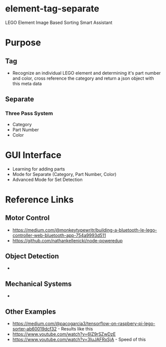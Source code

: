 # element-tag-separate
LEGO Element Image Based Sorting Smart Assistant

# Purpose

## Tag

* Recognize an individual LEGO element and determining it's part number and color, cross reference the category and return a json object with this meta data

## Separate

### Three Pass System

* Category
* Part Number
* Color

# GUI Interface

* Learning for adding parts
* Mode for Separate (Category, Part Number, Color)
* Advanced Mode for Set Detection

# Reference Links

## Motor Control

* https://medium.com/@monkeytypewritr/building-a-bluetooth-le-lego-controller-web-bluetooth-app-754a9993d511
* https://github.com/nathankellenicki/node-poweredup

## Object Detection

* 

## Mechanical Systems

* 

## Other Examples

* https://medium.com/@pacogarcia3/tensorflow-on-raspbery-pi-lego-sorter-ab60019dcf32 - Results like this
* https://www.youtube.com/watch?v=6lZ9rSZwDzE
* https://www.youtube.com/watch?v=3IuJAFRxSjA - Speed of this
